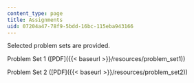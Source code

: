 ```yaml
---
content_type: page
title: Assignments
uid: 07204a47-78f9-5bdd-16bc-115eba943166
---
```


Selected problem sets are provided.

Problem Set 1 ([PDF]({{< baseurl >}}/resources/problem_set1))

Problem Set 2 ([PDF]({{< baseurl >}}/resources/problem_set2))